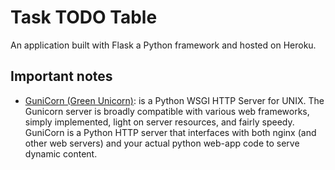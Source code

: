 # Task TODO Table

An application built with Flask a Python framework and hosted on Heroku.

## Important notes

- [GuniCorn (Green Unicorn)](https://gunicorn.org/): is a Python WSGI HTTP Server for UNIX. The Gunicorn server is broadly compatible with various web frameworks, simply implemented, light on server resources, and fairly speedy. GuniCorn is a Python HTTP server that interfaces with both nginx (and other web servers) and your actual python web-app code to serve dynamic content.
